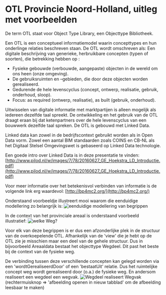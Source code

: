 # OTL Provincie Noord-Holland, uitleg met voorbeelden

De term OTL staat voor Object Type Library, een Objecttype Bibliotheek.

Een OTL is een conceptueel informatiemodel waarin concepttypes en hun onderlinge relaties beschreven staan. De OTL wordt omschreven als: Een digitale beschrijving van generieke, herbruikbare concepten (typen of soorten), die betrekking hebben op : 
* Fysieke gebouwde (verbouwde, aangepaste) objecten in de wereld om ons heen (onze omgeving). 
* De gebruiksruimten en –gebieden, die door deze objecten worden gerealiseerd. 
* Gedurende de hele levenscyclus (concept, ontwerp, realisatie, gebruik, onderhoud, sloop). 
* Focus: as required (ontwerp, realisatie), as built (gebruik, onderhoud).

Uitwisselen van digitale informatie met marktpartijen is alleen mogelijk als iedereen dezelfde taal spreekt. De ontwikkeling en het gebruik van de OTL draagt eraan bij dat ketenpartners over de hele levenscyclus van een bouwwerk dezelfde taal spreken. De OTL is gebouwd met Linked Data.

Linked data kan zowel in de bedrijfscontext gebruikt worden als in Open Data vorm. Zowel een aantal BIM standaarden zoals COINS en CB-NL als het Digitaal Stelsel Omgevingswet is gebaseerd op Linked Data technologie.

Een goede intro over Linked Data is in deze presentatie te vinden: [http://www.pilod.nl/w/images/7/78/20160627_GE_Hoekstra_LD_Introductie.pdf](http://www.pilod.nl/w/images/7/78/20160627_GE_Hoekstra_LD_Introductie.pdf)

Voor meer informatie over het betekenisvol verbinden van informatie is de volgende link erg waardevol: [http://bp4mc2.org/](http://bp4mc2.org/)

Onderstaand voorbeeldje illustreert mooi waarom die eenduidige modellering zo belangrijk is:
![eenduidige modellering van begrippen](http://bp4mc2.org/image393.png)

In de context van het provinciale areaal is onderstaand voorbeeld illustratief:
![welke Weg?](https://github.com/provincieNH/OTL/raw/master/docs/wegConcepten.jpg "welke weg?")

Voor elk van deze begrippen is er dus een afzonderlijke plek in de structuur van de overkoepelende OTL. 
Afhankelijk van de 'view' die je hebt op de OTL zie je misschien maar een deel van de gehele structuur. Dus in bijvoorbeeld Areaaldata bestaat het objecttype Wegdeel. Dit past het beste bij de context van de fysieke weg.

De verbinding tussen deze verschillende concepten kan gelegd worden via een 'wordtGerealiseerdDoor' of een 'bestaatUit' relatie. Dus het ruimtelijke concept weg wordt gerealiseerd door (o.a.) de fysieke weg. En andersom realiseert een wegdeel een wegvak.
![Wegdeel realiseert Wegvak](https://github.com/provincieNH/OTL/raw/master/docs/wegdeel-wegvak.jpg "Wegdeel realiseert Wegvak")
(rechtermuisknop => 'afbeelding openen in nieuw tabblad' om de afbeelding leesbaar te maken)